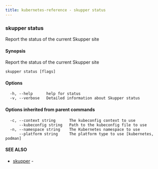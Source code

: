 ```yaml
---
title: kubernetes-reference - skupper status
---
```

### skupper status

Report the status of the current Skupper site

#### Synopsis

Report the status of the current Skupper site

```
skupper status [flags]
```

#### Options

```
  -h, --help      help for status
  -v, --verbose   Detailed information about Skupper status
```

#### Options inherited from parent commands

```
  -c, --context string      The kubeconfig context to use
      --kubeconfig string   Path to the kubeconfig file to use
  -n, --namespace string    The Kubernetes namespace to use
      --platform string     The platform type to use [kubernetes, podman]
```

#### SEE ALSO

* [skupper](skupper.html)	 - 

<!-- ###### Auto generated by spf13/cobra on 25-Jan-2024
 -->